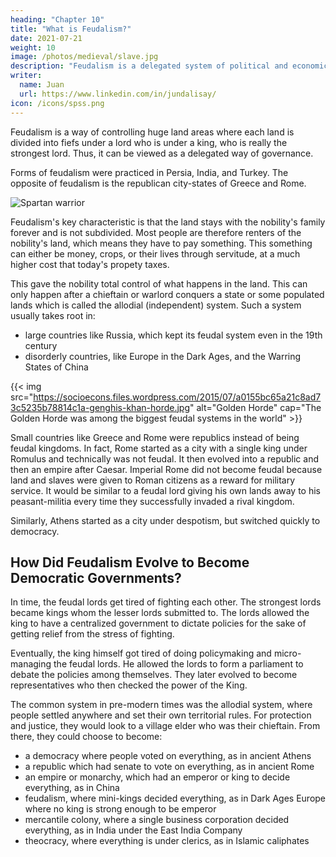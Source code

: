 ```yaml
---
heading: "Chapter 10"
title: "What is Feudalism?"
date: 2021-07-21
weight: 10
image: /photos/medieval/slave.jpg
description: "Feudalism is a delegated system of political and economic control"
writer:
  name: Juan
  url: https://www.linkedin.com/in/jundalisay/
icon: /icons/spss.png
---
```



Feudalism is a way of controlling huge land areas where each land is divided into fiefs under a lord who is under a king, who is really the strongest lord. Thus, it can be viewed as a delegated way of governance. 

Forms of feudalism were practiced in Persia, India, and Turkey. The opposite of feudalism is the republican city-states of Greece and Rome. 

![Spartan warrior](/photos/medieval/spartan.jpg)


Feudalism's key characteristic is that the land stays with the nobility's family forever and is not subdivided. Most people are therefore renters of the nobility's land, which means they have to pay something. This something can either be money, crops, or their lives through servitude, at a much higher cost that today's propety taxes.

This gave the nobility total control of what happens in the land. This can only happen after a chieftain or warlord conquers a state or some populated lands which is called the allodial (independent) system. Such a system usually takes root in:
- large countries like Russia, which kept its feudal system even in the 19th century
- disorderly countries, like Europe in the Dark Ages, and the Warring States of China


{{< img src="https://socioecons.files.wordpress.com/2015/07/a0155bc65a21c8ad73c5235b78814c1a-genghis-khan-horde.jpg" alt="Golden Horde" cap="The Golden Horde was among the biggest feudal systems in the world" >}}

Small countries like Greece and Rome were republics instead of being feudal kingdoms. In fact, Rome started as a city with a single king under Romulus and technically was not feudal. It then evolved into a republic and then an empire after Caesar. Imperial Rome did not become feudal because land and slaves were given to Roman citizens as a reward for military service. It would be similar to a feudal lord giving his own lands away to his peasant-militia every time they successfully invaded a rival kingdom.  

Similarly, Athens started as a city under despotism, but switched quickly to democracy. 

<!--  and soldiers who kept their own slaves. Even the Roman slave-owners had rules on what they could do with their slaves. -->


## How Did Feudalism Evolve to Become Democratic Governments?

In time, the feudal lords get tired of fighting each other. The strongest lords became kings whom the lesser lords submitted to. The lords allowed the king to have a centralized government to dictate policies for the sake of getting relief from the stress of fighting.

Eventually, the king himself got tired of doing policymaking and micro-managing the feudal lords. He allowed the lords to form a parliament to debate the policies among themselves. They later evolved to become representatives who then checked the power of the King. 

The common system in pre-modern times was the allodial system, where people settled anywhere and set their own territorial rules. For protection and justice, they would look to a village elder who was their chieftain. From there, they could choose to become:

- a democracy where people voted on everything, as in ancient Athens
- a republic which had senate to vote on everything, as in ancient Rome
- an empire or monarchy, which had an emperor or king to decide everything, as in China
- feudalism, where mini-kings decided everything, as in Dark Ages Europe where no king is strong enough to be emperor
- mercantile colony, where a single business corporation decided everything, as in India under the East India Company
- theocracy, where everything is under clerics, as in Islamic caliphates
